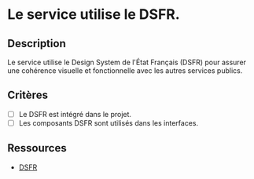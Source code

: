 # Le service utilise le DSFR.

## Description

Le service utilise le Design System de l'État Français (DSFR) pour assurer une cohérence visuelle et fonctionnelle avec les autres services publics.

## Critères

- [ ] Le DSFR est intégré dans le projet.
- [ ] Les composants DSFR sont utilisés dans les interfaces.

## Ressources

- [DSFR](https://www.systeme-de-design.gouv.fr/)
